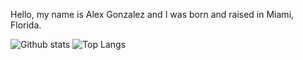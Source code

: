 Hello, my name is Alex Gonzalez and I was born and raised in Miami, Florida.

![Github stats](https://github-readme-stats.vercel.app/api?username=alex-305&hide_border=true)
![Top Langs](https://github-readme-stats.vercel.app/api/top-langs/?username=anuraghazra&layout=compact&hide_border=true)
